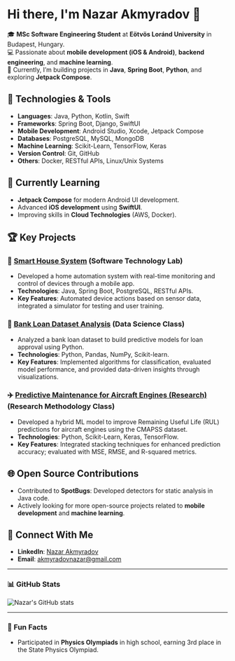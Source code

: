 # Hi there, I'm Nazar Akmyradov 👋

🎓 **MSc Software Engineering Student** at **Eötvös Loránd University** in Budapest, Hungary.  
💻 Passionate about **mobile development (iOS & Android)**, **backend engineering**, and **machine learning**.  
🚀 Currently, I’m building projects in **Java**, **Spring Boot**, **Python**, and exploring **Jetpack Compose**.

## 🔧 Technologies & Tools
- **Languages**: Java, Python, Kotlin, Swift
- **Frameworks**: Spring Boot, Django, SwiftUI
- **Mobile Development**: Android Studio, Xcode, Jetpack Compose
- **Databases**: PostgreSQL, MySQL, MongoDB
- **Machine Learning**: Scikit-Learn, TensorFlow, Keras
- **Version Control**: Git, GitHub
- **Others**: Docker, RESTful APIs, Linux/Unix Systems

## 🌱 Currently Learning
- **Jetpack Compose** for modern Android UI development.
- Advanced **iOS development** using **SwiftUI**.
- Improving skills in **Cloud Technologies** (AWS, Docker).

## 🏆 Key Projects
### 📱 [Smart House System](https://github.com/Ducnguyen147/SmartHouse) (Software Technology Lab)
- Developed a home automation system with real-time monitoring and control of devices through a mobile app.
- **Technologies**: Java, Spring Boot, PostgreSQL, RESTful APIs.
- **Key Features**: Automated device actions based on sensor data, integrated a simulator for testing and user training.

### 🏦 [Bank Loan Dataset Analysis](https://colab.research.google.com/drive/1zlnxuBn2mSKEo3fwyr593T5zLzp_oFpN?usp=sharing) (Data Science Class)
- Analyzed a bank loan dataset to build predictive models for loan approval using Python.
- **Technologies**: Python, Pandas, NumPy, Scikit-learn.
- **Key Features**: Implemented algorithms for classification, evaluated model performance, and provided data-driven insights through visualizations.

### ✈️ [Predictive Maintenance for Aircraft Engines (Research)](https://colab.research.google.com/drive/14-g_Z5a7OnFt_jP9XU6e3bGAtZeSRjwj?usp=sharing) (Research Methodology Class)
- Developed a hybrid ML model to improve Remaining Useful Life (RUL) predictions for aircraft engines using the CMAPSS dataset.
- **Technologies**: Python, Scikit-Learn, Keras, TensorFlow.
- **Key Features**: Integrated stacking techniques for enhanced prediction accuracy; evaluated with MSE, RMSE, and R-squared metrics.

## 🌐 Open Source Contributions
- Contributed to **SpotBugs**: Developed detectors for static analysis in Java code.
- Actively looking for more open-source projects related to **mobile development** and **machine learning**.

## 💬 Connect With Me
- **LinkedIn**: [Nazar Akmyradov](https://www.linkedin.com/in/nazar-akmyradov/)
- **Email**: [akmyradovnazar@gmail.com](akmyradovnazar@gmail.com)

---

### 📊 GitHub Stats
![Nazar's GitHub stats](https://github-readme-stats.vercel.app/api?username=AkmyradovN&show_icons=true&theme=radical)

---

### 🚀 Fun Facts
- Participated in **Physics Olympiads** in high school, earning 3rd place in the State Physics Olympiad.
